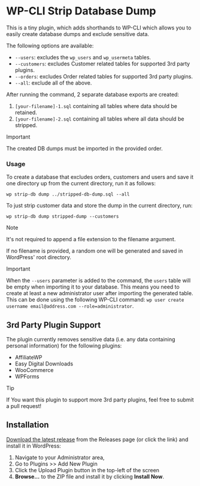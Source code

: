 # WP-CLI Strip Database Dump

This is a tiny plugin, which adds shorthands to WP-CLI which allows you to easily create database dumps and exclude
sensitive data.

The following options are available:

- `--users`: excludes the `wp_users` and `wp_usermeta` tables.
- `--customers`: excludes Customer related tables for supported 3rd party plugins.
- `--orders`: excludes Order related tables for supported 3rd party plugins.
- `--all`: exclude all of the above.

After running the command, 2 separate database exports are created:

1. `[your-filename]-1.sql` containing all tables where data should be retained.
2. `[your-filename]-2.sql` containing all tables where all data should be stripped.

> [!IMPORTANT]
> The created DB dumps must be imported in the provided order.

### Usage

To create a database that excludes orders, customers and users and save it one directory up from the current directory,
run it as
follows:

````
wp strip-db dump ../stripped-db-dump.sql --all
````

To just strip customer data and store the dump in the current directory, run:

````
wp strip-db dump stripped-dump --customers
````

> [!NOTE]
> It's not required to append a file extension to the filename argument.

If no filename is provided, a random one will be generated and saved in WordPress' root directory.

> [!IMPORTANT]
> When the `--users` parameter is added to the command, the `users` table will be empty when importing it to your
> database. This means you need to create at least a new administrator user after importing the generated table. This
> can
> be done using the following
> WP-CLI command: `wp user create username email@address.com --role=administrator`.

## 3rd Party Plugin Support

The plugin currently removes sensitive data (i.e. any data containing personal information) for the following plugins:

* AffiliateWP
* Easy Digital Downloads
* WooCommerce
* WPForms

> [!TIP]
> If You want this plugin to support more 3rd party plugins, feel free to submit a pull request!

## Installation

[Download the latest release](https://github.com/Dan0sz/strip-db-dump/releases/latest/download/daan-strip-db-dump.zip)
from the Releases page (or click the link) and install it in WordPress:

1. Navigate to your Administrator area,
2. Go to Plugins >> Add New Plugin
3. Click the Upload Plugin button in the top-left of the screen
4. **Browse...** to the ZIP file and install it by clicking **Install Now**.
